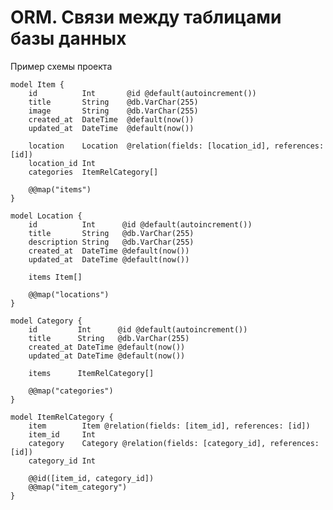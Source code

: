 # ORM. Связи между таблицами базы данных

Пример схемы проекта

    model Item {
        id          Int       @id @default(autoincrement())
        title       String    @db.VarChar(255)
        image       String    @db.VarChar(255)
        created_at  DateTime  @default(now())
        updated_at  DateTime  @default(now())

        location    Location  @relation(fields: [location_id], references: [id])
        location_id Int
        categories  ItemRelCategory[]

        @@map("items")
    }

    model Location {
        id          Int      @id @default(autoincrement())
        title       String   @db.VarChar(255)
        description String   @db.VarChar(255)
        created_at  DateTime @default(now())
        updated_at  DateTime @default(now())

        items Item[]

        @@map("locations")
    }

    model Category {
        id         Int      @id @default(autoincrement())
        title      String   @db.VarChar(255)
        created_at DateTime @default(now())
        updated_at DateTime @default(now())

        items      ItemRelCategory[]

        @@map("categories")
    }

    model ItemRelCategory {
        item        Item @relation(fields: [item_id], references: [id])
        item_id     Int
        category    Category @relation(fields: [category_id], references: [id])
        category_id Int

        @@id([item_id, category_id])
        @@map("item_category")
    }
